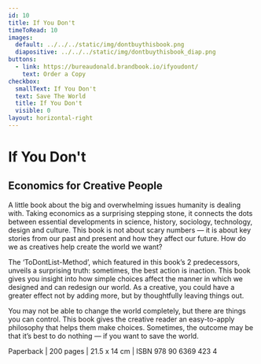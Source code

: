 ```yaml
---
id: 10
title: If You Don't
timeToRead: 10
images:
  default: ../../../static/img/dontbuythisbook.png
  diapositive: ../../../static/img/dontbuythisbook_diap.png
buttons:
  - link: https://bureaudonald.brandbook.io/ifyoudont/
    text: Order a Copy
checkbox:
  smallText: If You Don't
  text: Save The World
  title: If You Don't
  visible: 0
layout: horizontal-right
---
```


# If You Don't

## Economics for Creative People

A little book about the big and overwhelming issues humanity is dealing with. Taking economics as a surprising stepping stone, it connects the dots between essential developments in science, history, sociology, technology, design and culture. This book is not about scary numbers — it is about key stories from our past and present and how they affect our future. How do we as creatives help create the world we want?

The ‘ToDontList-Method’, which featured in this book’s 2 predecessors, unveils a surprising truth: sometimes, the best action is inaction. This book gives you insight into how simple choices affect the manner in which we designed and can redesign our world. As a creative, you could have a greater effect not by adding more, but by thoughtfully leaving things out.

You may not be able to change the world completely, but there are things you can control. This book gives the creative reader an easy-to-apply philosophy that helps them make choices. Sometimes, the outcome may be that it’s best to do nothing — if you want to save the world.

Paperback | 200 pages | 21.5 x 14 cm | ISBN 978 90 6369 423 4
